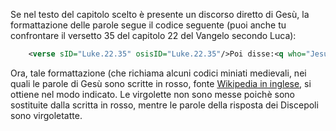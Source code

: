 Se nel testo del capitolo scelto è presente un discorso diretto di Gesù, la formattazione delle parole segue il codice seguente
(puoi anche tu confrontare il versetto 35 del capitolo 22 del Vangelo secondo Luca):

```xml
    <verse sID="Luke.22.35" osisID="Luke.22.35"/>Poi disse:<q who="Jesus">Quando vi ho mandato senza borsa, né bisaccia, né sandali, vi è forse mancato qualcosa?</q>. Risposero: "Nulla".<verse eID="Luke.22.35"/>
```
    
Ora, tale formattazione (che richiama alcuni codici miniati medievali, nei quali le parole di Gesù sono scritte in rosso, fonte [Wikipedia in inglese](https://en.wikipedia.org/wiki/Red_letter_edition),
si ottiene nel modo indicato. Le virgolette non sono messe poichè sono sostituite dalla scritta in rosso, mentre le parole della risposta dei Discepoli sono virgoletatte.
